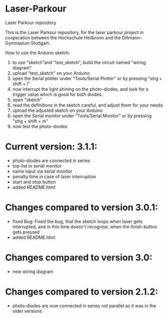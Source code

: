 # Laser-Parkour

Laser Parkour repository

This is the Laser Parkour repository, for the laser parkour project in cooperation between the Hochschule Heilbronn and the Dillmann-Gymnasium Stuttgart.

How to use the Arduino sketch:

1. to use "sketch"and "test_sketch", build the circuit named "wiring diagram"
2. upload "test_sketch" on your Arduino
3. open the Serial plotter under "Tools/Serial Plotter" or by pressing "strg + shift + l"
4. now interrupt the light shining on the photo-diodes, and look for a trigger value which is good for both diodes.
5. open "sketch"
6. read the definitions in the sketch careful, and adjust them for your needs
7. upload the adjusted sketch on your Arduino
8. open the Serial monitor under "Tools/Serial Monitor" or by pressing "strg + shift + m"
9. now test the photo-diodes

# Current version: 3.1.1:

- photo-diodes are connected in series
- top-list in serial monitor
- name input via serial monitor
- penalty time in case of laser interruption
- start and stop button
- added README.html

# Changes compared to version 3.0.1:

- fixed Bug: Fixed the bug, that the sketch loops when laser gets interrupted, and in this time doesn't recognise, when the finish-button gets pressed
- added README.html

# Changes compared to version 3.0:

- new wiring diagram

# Changes compared to version 2.1.2:

- photo-diodes are now connected in series not parallel as it was in the older versions
